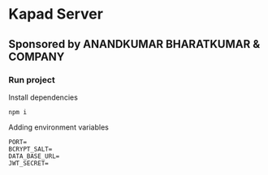 # Kapad Server
## Sponsored by ANANDKUMAR BHARATKUMAR & COMPANY
### Run project
Install dependencies
```text
npm i
```
Adding environment variables
```text
PORT=
BCRYPT_SALT=
DATA_BASE_URL=
JWT_SECRET=
```

